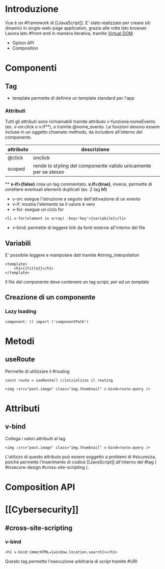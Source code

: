 # Introduzione
Vue è un #framework di [[JavaScript]]. E' stato realizzato per creare siti dinamici in single-web-page application, grazie alle rotte lato browser. Lavora lato #front-end in maniera iterativa, tramite [Virtual DOM]( #virtual-dom).
- Option API
- Composition
# Componenti
## Tag
- template permette di definire un template standard per l'app
### Attributi
Tutti gli attributi sono richiamabili tramite attributo v-funzione:nomeEvento (es. v-on:click o v:if**), o tramite @nome_evento. Le funzioni devono essere incluse in un oggetto chiamato methods, da includere all'interno del componente.

|attributo|descrizione|
|-|-|
|@click|onclick|
|scoped|rende lo styling del componente valido unicamente per se stesso|

** **v-if={false}** crea un tag commentato. **v.if={true}**, invece, permette di omettere eventuali elementi duplicati (es. 2 tag **h1**)
- v-on: esegue l'istruzione a seguito dell'attivazione di un evento
- v-if: mostra l'elemento se il valore è vero
- v-for: esegue un ciclo for
```
<li v-for(element in array) :key='key'>{variabile}</li>
```
- v-bind: permette di leggere link da fonti esterne all'interno del file 
## Variabili
E' possibile leggere e manipolare dati tramite #string_interpolation 
```
<template>
	<h1>{{title}}</h1>
</template>
```
Il file del componente deve contenere un tag *script*, per  ed un *template*
## Creazione di un componente

### Lazy loading
```
component: () import ('componentPath')
```
# Metodi
## useRoute
Permette di utilizzare il #routing 
```Vue
const route = useRoute() //inizializzo il routing

<img :src="post.image" class="img.thumbnail" v-bind=route.query />
```
# Attributi
## v-bind
Collega i valori attribuiti al tag
```Vue
<img :src="post.image" class="img.thumbnail" v-bind=route.query />
```
L'utilizzo di questo attributo può essere soggetto a problemi di #sicurezza, poiché permette l'inserimento di codice [[JavaScript]] all'interno del #tag ( #insecure-design  #cross-site-scripting ).
# Composition API
# [[Cybersecurity]]
## #cross-site-scripting 
### v-bind
```Vue
<h1 v-bind:immerHTML={window.location.search}></h1>
```
Questo tag permette l'esecuzione arbitraria di script tramite #URI

